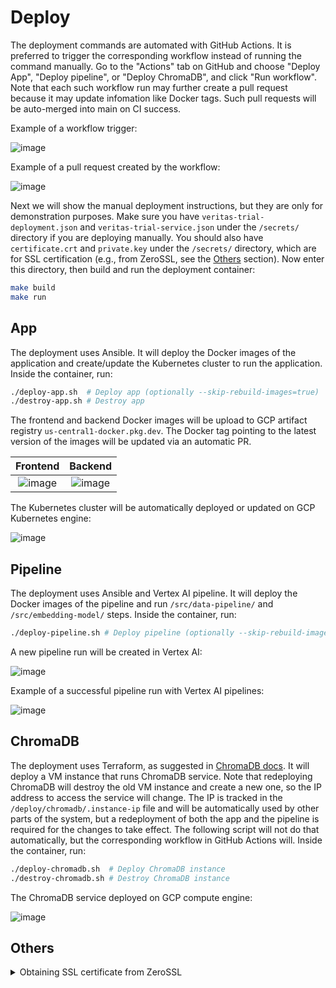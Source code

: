 # Deploy

The deployment commands are automated with GitHub Actions. It is preferred to trigger the corresponding workflow instead of running the command manually. Go to the "Actions" tab on GitHub and choose "Deploy App", "Deploy pipeline", or "Deploy ChromaDB", and click "Run workflow". Note that each such workflow run may further create a pull request because it may update infomation like Docker tags. Such pull requests will be auto-merged into main on CI success.

Example of a workflow trigger:

![image](https://github.com/user-attachments/assets/998c4b0b-4e82-4af0-92e7-ef68f778368f)

Example of a pull request created by the workflow:

![image](https://github.com/user-attachments/assets/11debd70-629a-48e8-985e-d1b99dd37ef1)

Next we will show the manual deployment instructions, but they are only for demonstration purposes. Make sure you have `veritas-trial-deployment.json` and `veritas-trial-service.json` under the `/secrets/` directory if you are deploying manually. You should also have `certificate.crt` and `private.key` under the `/secrets/` directory, which are for SSL certification (e.g., from ZeroSSL, see the [Others](#others) section). Now enter this directory, then build and run the deployment container:

```bash
make build
make run
```

## App

The deployment uses Ansible. It will deploy the Docker images of the application and create/update the Kubernetes cluster to run the application. Inside the container, run:

```bash
./deploy-app.sh  # Deploy app (optionally --skip-rebuild-images=true)
./destroy-app.sh # Destroy app
```

The frontend and backend Docker images will be upload to GCP artifact registry `us-central1-docker.pkg.dev`. The Docker tag pointing to the latest version of the images will be updated via an automatic PR.

| Frontend | Backend |
|:--------:|:-------:|
| ![image](https://github.com/user-attachments/assets/b048f6f9-68a8-40bc-b984-fb71f2b11fbb) | ![image](https://github.com/user-attachments/assets/f370c95f-b041-427c-8f8d-f52f2408a7b6) |

The Kubernetes cluster will be automatically deployed or updated on GCP Kubernetes engine:

![image](https://github.com/user-attachments/assets/81ada5f1-d374-4228-adfd-a893f0a9f96a)


## Pipeline

The deployment uses Ansible and Vertex AI pipeline. It will deploy the Docker images of the pipeline and run `/src/data-pipeline/` and `/src/embedding-model/` steps. Inside the container, run:

```bash
./deploy-pipeline.sh # Deploy pipeline (optionally --skip-rebuild-images=true)
```

A new pipeline run will be created in Vertex AI:

![image](https://github.com/user-attachments/assets/2d8e03cf-0336-431d-864e-491d255c689e)

Example of a successful pipeline run with Vertex AI pipelines:

![image](https://github.com/user-attachments/assets/39a19548-d171-4a40-97d8-d7c8adb2a9a6)

## ChromaDB

The deployment uses Terraform, as suggested in [ChromaDB docs](https://docs.trychroma.com/deployment/gcp). It will deploy a VM instance that runs ChromaDB service. Note that redeploying ChromaDB will destroy the old VM instance and create a new one, so the IP address to access the service will change. The IP is tracked in the `/deploy/chromadb/.instance-ip` file and will be automatically used by other parts of the system, but a redeployment of both the app and the pipeline is required for the changes to take effect. The following script will not do that automatically, but the corresponding workflow in GitHub Actions will. Inside the container, run:

```bash
./deploy-chromadb.sh  # Deploy ChromaDB instance
./destroy-chromadb.sh # Destroy ChromaDB instance
```

The ChromaDB service deployed on GCP compute engine:

![image](https://github.com/user-attachments/assets/31d49990-3596-4228-9946-6919e40e15ae)

## Others

<details>
<summary>Obtaining SSL certificate from ZeroSSL</summary>
<p>

Here we demonstrate how to obtain a ZeroSSL certificate. When verifying the domain, one should choose verify by file upload. Suppose `XXXXXX.txt` is the file you are given. Then do the following modifications locally (not to be committed):

- In the `run` target in `Makefile`, add the following to the docker run command:

  ```
  --volume $(PWD)/../secrets/XXXXXX.txt:/secrets/pki-validation.txt:ro \
  ```

- Just before the step of waiting for nginx-ingress to get ready in `app/deploy-k8s.yaml`, add the following steps:

  ```yaml
  - name: Create PKI validation config map
    when: cluster_state == "present"
    kubernetes.core.k8s:
      state: present
      definition:
        apiVersion: v1
        kind: ConfigMap
        metadata:
          name: pki-validation-config
          namespace: "{{ cluster_name }}-namespace"
        data:
          XXXXXX.txt: "{{ lookup('file', '/secrets/pki-validation.txt') }}"

  - name: Create PKI validation pod
    when: cluster_state == "present"
    kubernetes.core.k8s:
      state: present
      definition:
        apiVersion: v1
        kind: Pod
        metadata:
          name: pki-validation-pod
          namespace: "{{ cluster_name }}-namespace"
          labels:
            app: pki-validation
        spec:
          containers:
            - name: pki-validation-container
              image: nginx:stable
              volumeMounts:
                - name: pki-validation-volume
                  mountPath: /usr/share/nginx/html/.well-known/pki-validation
          volumes:
            - name: pki-validation-volume
              configMap:
                name: pki-validation-config

  - name: Create PKI validation service
    when: cluster_state == "present"
    kubernetes.core.k8s:
      state: present
      definition:
        apiVersion: v1
        kind: Service
        metadata:
          name: pki-validation-service
          namespace: "{{ cluster_name }}-namespace"
        spec:
          ports:
            - port: 80
              targetPort: 80
          selector:
            app: pki-validation
          type: NodePort
  ```

- In the step of creating ingress controller, for the host under `kubernetes.core.k8s.definition.spec.rules`, add the following to its `http.paths`:

  ```yaml
  - path: /.well-known/pki-validation/XXXXXX.txt
    pathType: Exact
    backend:
      service:
        name: pki-validation-service
        port:
          number: 80
  ```

Now run:

```bash
make build
make run command="./deploy-app.sh --skip-rebuild-images=true"
```

This should bring the file to its desired location within a few minutes after successful execution. Then click verify on ZeroSSL. Again, do not commit these to the repository so that next time a workflow is triggered, this validation file will be from the deployment.

</p>
</details>
